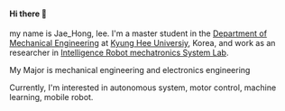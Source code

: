 #### Hi there 👋  

my name is Jae_Hong, lee. I'm a master student in the [Department of Mechanical Engineering](https://eng.khu.ac.kr/me) at [Kyung Hee Universiy](https://www.khu.ac.kr/kor/main/index.do), Korea, and work as an researcher in [Intelligence Robot mechatronics System Lab](https://sites.google.com/khu.ac.kr/irms/home?authuser=0&pli=1).

My Major is mechanical engineering and electronics engineering

Currently, I'm interested in autonomous system, motor control, machine learning, mobile robot.
